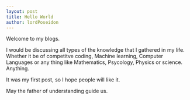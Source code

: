 ```yaml
---
layout: post
title: Hello World
author: lordPoseidon
---
```


Welcome to my blogs.

I would be discussing all types of the knowledge that I gathered in my life. Whether it be of competitve coding, Machine learning, Computer Languages or any thing like Mathematics, Psycology, Physics or science. Anything.

It was my first post, so I hope people will like it.

May the father of understanding guide us.


